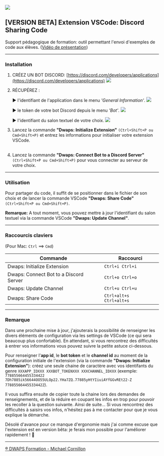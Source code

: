 ![](https://trello-attachments.s3.amazonaws.com/5c176c03b4ac6d35e24cddc4/5ea09dd8dd8d42431aa93dfd/059d197439e28a87319249a07679b5db/dwaps-132.png)

## [VERSION BETA] Extension VSCode: Discord Sharing Code

Support pédagogique de formation: outil permettant l'envoi d'exemples de code aux élèves. ([Vidéo de présentation](https://www.youtube.com/watch?v=ukrWtrl47kQ))

---

### Installation

1.  CRÉEZ UN BOT DISCORD: [https://discord.com/developers/applications](https://discord.com/developers/applications)
    ![](https://trello-attachments.s3.amazonaws.com/59622f48b1b57f3517e67f5d/6092e23f33fb8f4dd48170f3/43664a0216d3221158be749f3d46344b/ss-create-app.png)
2.  RÉCUPÉREZ :

    ▶︎ l'identifiant de l'application dans le menu _'General Information'_.
    ![](https://trello-attachments.s3.amazonaws.com/59622f48b1b57f3517e67f5d/6092e23f33fb8f4dd48170f3/71fb514d987ad4ef87b83b39f491eca8/ss-app-id.png)

    ▶︎ le token de votre bot Discord depuis le menu _'Bot'_.
    ![](https://trello-attachments.s3.amazonaws.com/59622f48b1b57f3517e67f5d/6092e23f33fb8f4dd48170f3/febb4453c38112def18f669c97c06c60/ss-bot-token.png)

    ▶︎ l'identifiant du salon textuel de votre choix.
    ![](https://trello-attachments.s3.amazonaws.com/59622f48b1b57f3517e67f5d/6092e23f33fb8f4dd48170f3/614d6faba1cd3b0c49a53ecbfddc10d4/ss-id-channel.png)

3.  Lancez la commande **"Dwaps: Initialize Extension"** `(Ctrl+Shift+P ou Cmd+Shift+P)` et entrez les informations pour initialiser votre extension VSCode.<br><br>

4.  Lancez la commande **"Dwaps: Connect Bot to a Discord Server"** `(Ctrl+Shift+P ou Cmd+Shift+P)` pour vous connecter au serveur de votre choix.

---

### Utilisation

Pour partager du code, il suffit de se positionner dans le fichier de son choix et de lancer la commande VSCode **"Dwaps: Share Code"** `(Ctrl+Shift+P ou Cmd+Shift+P)`.

**Remarque:**
A tout moment, vous pouvez mettre à jour l'identifiant du salon textuel via la commande VSCode **"Dwaps: Update Channel"**.

---

### Raccourcis claviers

(Pour Mac: `Ctrl` ==> `Cmd`)

| Commande                               | Raccourci               |
| -------------------------------------- | ----------------------- |
| Dwaps: Initialize Extension            | `Ctrl+i Ctrl+i`         |
| Dwaps: Connect Bot to a Discord Server | `Ctrl+o Ctrl+o`         |
| Dwaps: Update Channel                  | `Ctrl+u Ctrl+u`         |
| Dwaps: Share Code                      | `Ctrl+alt+s Ctrl+alt+s` |

---

### Remarque

Dans une prochaine mise à jour, j'ajouterais la possibilité de renseigner les divers éléments de configuration via les settings de VSCode (ce qui sera beaucoup plus confortable). En attendant, si vous rencontrez des difficultés à entrer vos informations vous pouvez suivre la petite astuce ci-dessous.

Pour renseigner l'**app id**, le **bot token** et le **channel id** au moment de la configuration initiale de l'extension (via la commande **"Dwaps: Initialize Extension"**): créez une seule chaine de caractère avec vos identifants du genre `XXXAPP_IDXXX XXXBOT_TOKENXXX XXXCHANNEL_IDXXX` (exemple: `778855664455334422 7Dh7885ik56644OO55ULOp22.YHa7ZQ.77885yHtYIiuiAYfGGvREt22-Z 778855664455334422`).

Il vous suffira ensuite de copier toute la chaine lors des demandes de renseignements, et de la réduire en coupant les infos en trop pour pouvoir les recoller à la question suivante. Ainsi de suite... Si vous rencontrez des difficultés à saisirs vos infos, n'hésitez pas à me contacter pour que je vous explique la démarche.

Désolé d'avance pour ce manque d'ergonomie mais j'ai comme excuse que l'extension est en version bêta: je ferais mon possible pour l'améliorer rapidement ! 🙂

---

[® DWAPS Formation - Michael Cornillon](https://dwaps.fr "DWAPS")
